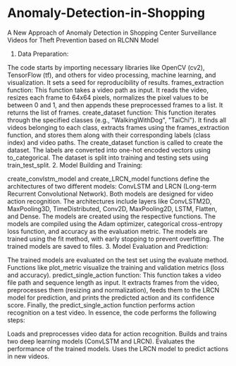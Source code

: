 # Anomaly-Detection-in-Shopping
A New Approach of Anomaly Detection in Shopping Center Surveillance Videos for Theft Prevention based on RLCNN Model
1. Data Preparation:

The code starts by importing necessary libraries like OpenCV (cv2), TensorFlow (tf), and others for video processing, machine learning, and visualization.
It sets a seed for reproducibility of results.
frames_extraction function: This function takes a video path as input. It reads the video, resizes each frame to 64x64 pixels, normalizes the pixel values to be between 0 and 1, and then appends these preprocessed frames to a list. It returns the list of frames.
create_dataset function: This function iterates through the specified classes (e.g., "WalkingWithDog", "TaiChi"). It finds all videos belonging to each class, extracts frames using the frames_extraction function, and stores them along with their corresponding labels (class index) and video paths.
The create_dataset function is called to create the dataset.
The labels are converted into one-hot encoded vectors using to_categorical.
The dataset is split into training and testing sets using train_test_split.
2. Model Building and Training:

create_convlstm_model and create_LRCN_model functions define the architectures of two different models: ConvLSTM and LRCN (Long-term Recurrent Convolutional Network). Both models are designed for video action recognition. The architectures include layers like ConvLSTM2D, MaxPooling3D, TimeDistributed, Conv2D, MaxPooling2D, LSTM, Flatten, and Dense.
The models are created using the respective functions.
The models are compiled using the Adam optimizer, categorical cross-entropy loss function, and accuracy as the evaluation metric.
The models are trained using the fit method, with early stopping to prevent overfitting.
The trained models are saved to files.
3. Model Evaluation and Prediction:

The trained models are evaluated on the test set using the evaluate method.
Functions like plot_metric visualize the training and validation metrics (loss and accuracy).
predict_single_action function: This function takes a video file path and sequence length as input. It extracts frames from the video, preprocesses them (resizing and normalization), feeds them to the LRCN model for prediction, and prints the predicted action and its confidence score.
Finally, the predict_single_action function performs action recognition on a test video.
In essence, the code performs the following steps:

Loads and preprocesses video data for action recognition.
Builds and trains two deep learning models (ConvLSTM and LRCN).
Evaluates the performance of the trained models.
Uses the LRCN model to predict actions in new videos.
